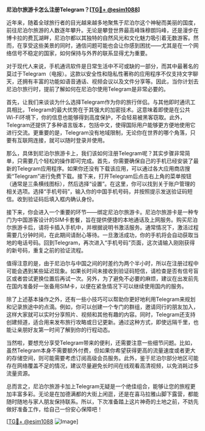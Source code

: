 **尼泊尔旅游卡怎么注册Telegram？[[TG💪+ @esim1088](https://t.me/s/esim1088)]**

近年来，随着全球旅行者的目光越来越多地聚焦于尼泊尔这个神秘而美丽的国度，前往尼泊尔旅游的人数逐年攀升。无论是攀登世界最高峰珠穆朗玛峰，还是漫步在博卡拉的费瓦湖畔，尼泊尔都以其独特的自然风光和文化魅力吸引着无数游客。然而，在享受这些美景的同时，通信问题可能也会让你感到困扰——尤其是在一个网络信号不稳定的国家，如何保持与外界的联系显得尤为重要。

对于现代人来说，手机通讯软件是日常生活中不可或缺的一部分，而其中最著名的莫过于Telegram（电报）。这款以安全性和隐私性著称的应用程序不仅支持文字聊天，还拥有丰富的功能如语音通话、视频会议以及文件分享等。因此，当你计划去尼泊尔旅行时，提前了解如何在尼泊尔使用Telegram是非常必要的。

首先，让我们来谈谈为什么选择Telegram作为你的旅行伴侣。与其他即时通讯工具相比，Telegram的最大优势在于其强大的加密技术。这意味着即使是在公共Wi-Fi环境下，你的信息也能够得到高度保护，不会轻易被黑客窃取。此外，Telegram还提供了多种语言版本，包括中文，使得国际用户能够更方便地使用它进行交流。更重要的是，Telegram没有地域限制，无论你在世界的哪个角落，只要有互联网连接，就可以随时登录并使用。

那么，具体到尼泊尔旅游卡上，我们该如何注册Telegram呢？其实步骤非常简单，只需要几个轻松的操作即可完成。首先，你需要确保自己的手机已经安装了最新的Telegram应用程序。如果你还没有下载该应用，可以通过各大应用商店搜索“Telegram”进行免费下载。接下来，打开Telegram后点击右上角的菜单按钮（通常是三条横线图标），然后选择“设置”。在这里，你可以找到关于账户管理的相关选项。选择“手机号码”，输入你的中国手机号码，并按照提示发送验证码短信。收到验证码后填入框内确认身份。

接下来，你会进入一个重要的环节——绑定尼泊尔旅游卡。尼泊尔旅游卡是一种专门为中国游客设计的SIM卡套餐，旨在提供便捷的本地通话及上网服务。购买尼泊尔旅游卡后，请将卡插入手机中，并根据说明书激活服务。通常情况下，激活过程需要几分钟时间，在此期间请耐心等待。一旦激活成功，你的手机将会自动获取当地的电话号码。回到Telegram，再次进入“手机号码”页面，这次请输入刚刚获得的新号码，重复之前的验证流程。

值得注意的是，由于尼泊尔与中国之间的时差约为两个半小时，所以在注册过程中可能会遇到某些延迟现象。如果长时间未接收到验证码短信，请检查是否有信号盲区或者尝试更换位置后再试一次。另外，为了避免不必要的麻烦，建议在出发前先在国内准备好一张备用SIM卡，以便在紧急情况下可以继续使用国内的服务。

除了上述基本操作之外，还有一些小技巧可以帮助你更好地利用Telegram来规划和记录旅途中的点滴。例如，你可以创建一个专门的群组，邀请同行的朋友加入，这样大家就可以实时分享照片、视频和其他有趣的内容。同时，Telegram还支持创建频道，适合用来发布旅行攻略或日记更新。通过这种方式，即使远隔千里，也能让亲朋好友第一时间了解到你的行程动态。

当然啦，要想充分享受Telegram带来的便利，还需要注意一些细节问题。比如，虽然Telegram本身不需要额外付费，但如果你希望获得更高的流量速度或者更大的存储空间，则可能需要考虑订阅高级会员服务。此外，鉴于尼泊尔部分地区可能存在网络覆盖不足的情况，建议尽量避免长时间在线观看高清视频，以免消耗过多流量资源。

总而言之，尼泊尔旅游卡加上Telegram无疑是一个绝佳组合，能够让您的旅程更加丰富多彩。无论是在加德满都的大街上闲逛，还是在喜马拉雅山脚下露营，都能随时随地与家人朋友保持联系。所以，下次准备踏上这片神奇的土地之前，不妨先做好准备工作，给自己一份安心保障吧！

[[TG💪+ @esim1088](https://t.me/s/esim1088) ![Image](https://i.postimg.cc/4NQfJmqS/Snipaste-2025-05-13-00-14-12.png)]